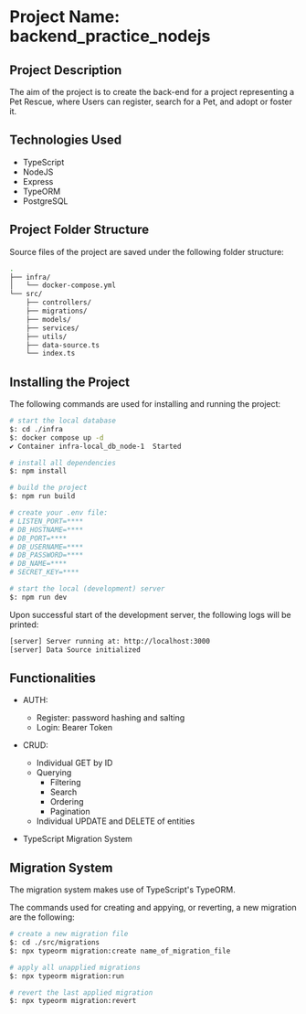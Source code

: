 # Project Name: backend_practice_nodejs
## Project Description

The aim of the project is to create the back-end for a project representing a Pet Rescue,
where Users can register, search for a Pet, and adopt or foster it.


## Technologies Used

- TypeScript
- NodeJS
- Express
- TypeORM
- PostgreSQL


## Project Folder Structure

Source files of the project are saved under the following folder structure:

```bash
.
├── infra/
│   └── docker-compose.yml
└── src/
    ├── controllers/
    ├── migrations/
    ├── models/
    ├── services/
    ├── utils/
    ├── data-source.ts
    └── index.ts
```


## Installing the Project

The following commands are used for installing and running the project:

```bash
# start the local database
$: cd ./infra
$: docker compose up -d
✔ Container infra-local_db_node-1  Started
```

```bash
# install all dependencies
$: npm install

# build the project
$: npm run build

# create your .env file:
# LISTEN_PORT=****
# DB_HOSTNAME=****
# DB_PORT=****
# DB_USERNAME=****
# DB_PASSWORD=****
# DB_NAME=****
# SECRET_KEY=****

# start the local (development) server
$: npm run dev
```

Upon successful start of the development server, the following logs will be printed:

```bash
[server] Server running at: http://localhost:3000
[server] Data Source initialized
```


## Functionalities

- AUTH:
    - Register: password hashing and salting
    - Login: Bearer Token

- CRUD:
    - Individual GET by ID
    - Querying
        - Filtering
        - Search
        - Ordering
        - Pagination
    - Individual UPDATE and DELETE of entities

- TypeScript Migration System


## Migration System

The migration system makes use of TypeScript's TypeORM.

The commands used for creating and appying, or reverting, a new migration are the following:

```bash
# create a new migration file
$: cd ./src/migrations
$: npx typeorm migration:create name_of_migration_file

# apply all unapplied migrations
$: npx typeorm migration:run

# revert the last applied migration
$: npx typeorm migration:revert
```
